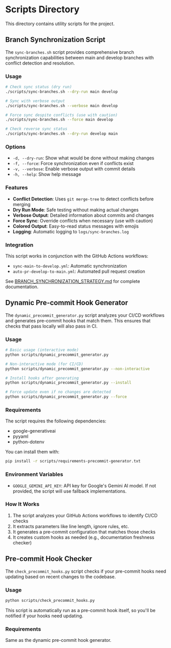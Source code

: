 # Scripts Directory

This directory contains utility scripts for the project.

## Branch Synchronization Script

The `sync-branches.sh` script provides comprehensive branch synchronization capabilities between main and develop branches with conflict detection and resolution.

### Usage

```bash
# Check sync status (dry run)
./scripts/sync-branches.sh --dry-run main develop

# Sync with verbose output
./scripts/sync-branches.sh --verbose main develop

# Force sync despite conflicts (use with caution)
./scripts/sync-branches.sh --force main develop

# Check reverse sync status
./scripts/sync-branches.sh --dry-run develop main
```

### Options

- `-d, --dry-run`: Show what would be done without making changes
- `-f, --force`: Force synchronization even if conflicts exist
- `-v, --verbose`: Enable verbose output with commit details
- `-h, --help`: Show help message

### Features

- **Conflict Detection**: Uses `git merge-tree` to detect conflicts before merging
- **Dry Run Mode**: Safe testing without making actual changes
- **Verbose Output**: Detailed information about commits and changes
- **Force Sync**: Override conflicts when necessary (use with caution)
- **Colored Output**: Easy-to-read status messages with emojis
- **Logging**: Automatic logging to `logs/sync-branches.log`

### Integration

This script works in conjunction with the GitHub Actions workflows:
- `sync-main-to-develop.yml`: Automatic synchronization
- `auto-pr-develop-to-main.yml`: Automated pull request creation

See [BRANCH_SYNCHRONIZATION_STRATEGY.md](../BRANCH_SYNCHRONIZATION_STRATEGY.md) for complete documentation.

## Dynamic Pre-commit Hook Generator

The `dynamic_precommit_generator.py` script analyzes your CI/CD workflows and generates pre-commit hooks that match them. This ensures that checks that pass locally will also pass in CI.

### Usage

```bash
# Basic usage (interactive mode)
python scripts/dynamic_precommit_generator.py

# Non-interactive mode (for CI/CD)
python scripts/dynamic_precommit_generator.py --non-interactive

# Install hooks after generating
python scripts/dynamic_precommit_generator.py --install

# Force update even if no changes are detected
python scripts/dynamic_precommit_generator.py --force
```

### Requirements

The script requires the following dependencies:
- google-generativeai
- pyyaml
- python-dotenv

You can install them with:
```bash
pip install -r scripts/requirements-precommit-generator.txt
```

### Environment Variables

- `GOOGLE_GEMINI_API_KEY`: API key for Google's Gemini AI model. If not provided, the script will use fallback implementations.

### How It Works

1. The script analyzes your GitHub Actions workflows to identify CI/CD checks
2. It extracts parameters like line length, ignore rules, etc.
3. It generates a pre-commit configuration that matches those checks
4. It creates custom hooks as needed (e.g., documentation freshness checker)

## Pre-commit Hook Checker

The `check_precommit_hooks.py` script checks if your pre-commit hooks need updating based on recent changes to the codebase.

### Usage

```bash
python scripts/check_precommit_hooks.py
```

This script is automatically run as a pre-commit hook itself, so you'll be notified if your hooks need updating.

### Requirements

Same as the dynamic pre-commit hook generator.
